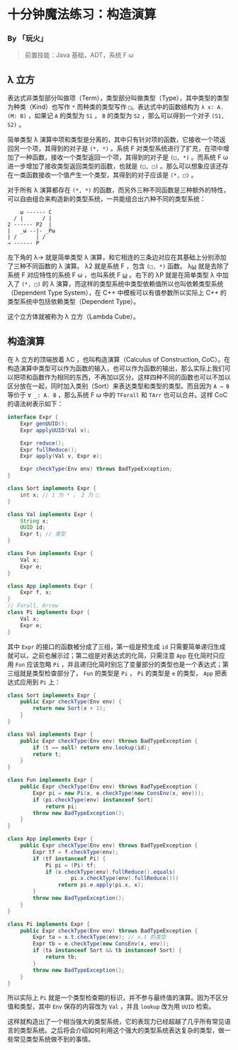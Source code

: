 # 十分钟魔法练习：构造演算

### By 「玩火」

> 前置技能：Java 基础，ADT，系统 F ω

## λ 立方

表达式非类型部分叫做项（Term），类型部分叫做类型（Type），其中类型的类型为种类（Kind）也写作 `*` 而种类的类型写作 `□`。表达式中的函数结构为 `λ x: A. (M: B)` ，如果记 `A` 的类型为 `S1` ， `B` 的类型为 `S2` ，那么可以得到一个对子 `(S1, S2)` 。

简单类型 λ 演算中项和类型是分离的，其中只有针对项的函数，它接收一个项返回另一个项，其得到的对子是 `(*, *)` 。系统 F 对类型系统进行了扩充，在项中增加了一种函数，接收一个类型返回一个项，其得到的对子是 `(□, *)` 。而系统 F ω 进一步增加了接收类型返回类型的函数，也就是 `(□, □)` 。那么可以想象应该还存在一类函数接收一个值产生一个类型，其得到的对子应该是 `(*, □)` 。

对于所有 λ 演算都存在 `(*, *)` 的函数，而另外三种不同函数是三种额外的特性，可以自由组合来构造新的类型系统，一共能组合出六种不同的类型系统：

```
    ω ------ C
  / |      / |
2 ------ P2  |
|   _ω --|- _Pω
| /      | /
→ ------ P
```

左下角的 λ→ 就是简单类型 λ 演算，和它相连的三条边对应在其基础上分别添加了三种不同函数的 λ 演算。 λ2 就是系统 F ，包含 `(□, *)` 函数。 λ<u>ω</u> 就是去除了系统 F 对应特性的系统 F ω ，也叫系统 F <u>ω</u> 。右下的 λP 就是在简单类型 λ 中加入了 `(*, □)` 的 λ 演算，而这样的类型系统中类型依赖值所以也叫依赖类型系统（Dependent Type System），在 C++ 中模板可以有值参数所以实际上 C++ 的类型系统中包括依赖类型（Dependent Type）。

这个立方体就被称为 λ 立方（Lambda Cube）。

## 构造演算

在 λ 立方的顶端放着 λC ，也叫构造演算（Calculus of Construction, CoC）。在构造演算中类型可以作为函数的输入，也可以作为函数的输出，那么实际上我们可以把项和函数作为相同的东西，不再加以区分。这样四种不同的函数也可以不加以区分放在一起，同时加入类别（Sort）来表达类型和类型的类型。而且因为 `A → B` 等价于 `∀ _: A. B` ，那么系统 F ω 中的 `TForall` 和 `TArr` 也可以合并。这样 CoC 的语法树表示如下：

```java
interface Expr {
    Expr genUUID();
    Expr applyUUID(Val v);

    Expr reduce();
    Expr fullReduce();
    Expr apply(Val v, Expr e);

    Expr checkType(Env env) throws BadTypeException;
}

class Sort implements Expr {
    int x; // 1 为 * ， 2 为 □
}

class Val implements Expr {
    String x;
    UUID id;
    Expr t; // 类型
}

class Fun implements Expr {
    Val x;
    Expr e;
}

class App implements Expr {
    Expr f, x;
}
// Forall, Arrow
class Pi implements Expr {
    Val x;
    Expr e;
}
```

其中 `Expr` 的接口的函数被分成了三组，第一组是预生成 `id` 只需要简单递归生成就可以，之前也展示过；第二组是对表达式的化简，只需注意 `App` 在化简时只应用 `Fun` 应该忽略 `Pi` ，并且递归化简时别忘了变量部分的类型也是一个表达式；第三组就是类型检查部分了， `Fun` 的类型是 `Pi` ， `Pi` 的类型是 `e` 的类型， `App` 把表达式应用到 `Pi` 上：

```java
class Sort implements Expr {
    public Expr checkType(Env env) {
        return new Sort(x + 1);
    }
}

class Val implements Expr {
    public Expr checkType(Env env) throws BadTypeException {
        if (t == null) return env.lookup(id);
        return t;
    }
}

class Fun implements Expr {
    public Expr checkType(Env env) throws BadTypeException {
        Expr pi = new Pi(x, e.checkType(new ConsEnv(x, env)));
        if (pi.checkType(env) instanceof Sort)
            return pi;
        throw new BadTypeException();
    }
}

class App implements Expr {
    public Expr checkType(Env env) throws BadTypeException {
        Expr tf = f.checkType(env);
        if (tf instanceof Pi) {
            Pi pi = (Pi) tf;
            if (x.checkType(env).fullReduce().equals(
                	pi.x.checkType(env).fullReduce()))
                return pi.e.apply(pi.x, x);
        }
        throw new BadTypeException();
    }
}

class Pi implements Expr {
    public Expr checkType(Env env) throws BadTypeException {
        Expr ta = x.t.checkType(env); // x.t 的类型
        Expr tb = e.checkType(new ConsEnv(x, env));
        if (ta instanceof Sort && tb instanceof Sort) {
            return tb;
        }
        throw new BadTypeException();
    }
}
```

所以实际上 `Pi` 就是一个类型检查期的标识，并不参与最终值的演算。因为不区分值和类型，其中 `Env` 保存的内容改为 `Val` ，并且 `lookup` 改为用 `UUID` 检索。

这样就构造出了一个相当强大的类型系统，它的表现力已经超越了几乎所有常见语言的类型系统。之后将会介绍如何利用这个强大的类型系统表达复杂的类型，做一些常见类型系统做不到的事情。